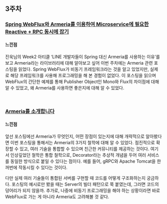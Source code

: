 ## 3주차

### [Spring WebFlux와 Armeria를 이용하여 Microservice에 필요한 Reactive + RPC 동시에 잡기](https://d2.naver.com/helloworld/6080222)

#### 느낀점

진욱님의 Week2 아티클 ‘LINE 개발자들이 Spring 대신 Armeria를 사용하는 이유’를 보고 Armeria라는 라이브러리에 대해 알아보고 싶어 이번 주차에는 Armeria 관련 포스팅을 읽었다. Spring WebFlux가 비동기 프레임워크라는 것을 알고 있었지만, 실제로 해당 프레임워크를 사용해 프로그래밍을 해 본 경험이 없었다. 이 포스팅을 읽으며 WebFlux의 간단한 예제를 통해 Publisher Object인 Mono와 Flux의 차이점에 대해 알 수 있었고, 왜 Armeria를 사용하면 좋은지에 대해 알 수 있었다.

<br>

### [Armeria를 소개합니다](https://engineering.linecorp.com/ko/blog/introduce-armeria)

#### 느낀점

앞선 포스팅에선 Armeria가 무엇인지, 어떤 장점이 있는지에 대해 개략적으로 알아봤다면 이번 포스팅을 통해서는 Armeria의 3가지 철학에 대해 알 수 있었다. 점진적으로 확장할 수 있고, 여러 기술을 통합할 수 있으며 친근한 커뮤니티를 제공하는 것이다. 여기서 인상깊었던 철학은 통합 철학으로, Decorator라는 추상적 개념을 두어 여러 서비스를 동일한 방식으로 붙일 수 있다는 점이다. 예를 들어, gRPC와 Apache Tomcat을 한꺼번에 작동시킬 수 있다는 것이다.

다만 실제 여러 기술들이 통합된 서버를 구현할 때 코드를 어떻게 구조화하는지 궁금하다. 포스팅의 예시로만 봤을 때는 Server의 빌더 패턴으로 쭉 붙였는데, 그러면 코드의 덩어리가 되지 않을까. 추가로, 나중에 비동기 프로그래밍을 해야 하는 상황이라면 바로 WebFlux로 가는 게 아니라 Armeria도 고려해볼 것 같다.
